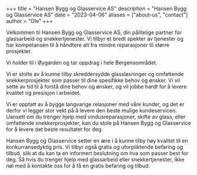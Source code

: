 +++
title = "Hansen Bygg og Glasservice AS"
description = "Hansen Bygg og Glasservice AS"
date = "2023-04-06"
aliases = ["about-us", "contact"]
author = "Ole"
+++

Velkommen til Hansen Bygg og Glasservice AS, din pålitelige partner for glassarbeid og snekkertjenester. Vi tilbyr et bredt spekter av tjenester og har kompetansen til å håndtere alt fra mindre reparasjoner til større prosjekter. 

Vi holder til i Øygarden og tar oppdrag i hele Bergensområdet.

Vi er stolte av å kunne tilby skreddersydde glassløsninger og omfattende snekkerprosjekter som passer til dine spesifikke behov og ønsker. Vi vil sette av tid til å forstå dine behov og ønsker, og vil jobbe hardt for å levere kvalitet og presisjon i arbeidet.

Vi er opptatt av å bygge langvarige relasjoner med våre kunder, og det er derfor vi legger stor vekt på å levere den beste mulige kundeservicen. Uansett om du trenger hjelp med vindusreparasjoner, skifte av glass, eller omfattende snekkerprosjekter, kan du stole på Hansen Bygg og Glasservice for å levere det beste resultatet for deg.

Hansen Bygg og Glasservice setter en ære i å kunne tilby høy kvalitet til en konkurransedyktig pris. Vi tilbyr også gratis og uforpliktende befaring og tilbud, slik at du kan ta en informert beslutning om hva som passer best for deg. Så hvis du trenger hjelp med glassarbeid eller snekkertjenester, ikke nøl med å kontakte oss for å få en gratis befaring og tilbud.
